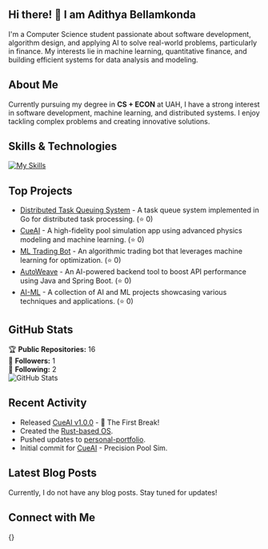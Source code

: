 ## Hi there! 👋 I am Adithya Bellamkonda

I'm a Computer Science student passionate about software development, algorithm design, and applying AI to solve real-world problems, particularly in finance. My interests lie in machine learning, quantitative finance, and building efficient systems for data analysis and modeling.

## About Me

Currently pursuing my degree in **CS + ECON** at UAH, I have a strong interest in software development, machine learning, and distributed systems. I enjoy tackling complex problems and creating innovative solutions.

## Skills & Technologies

[![My Skills](https://skillicons.dev/icons?i=js,html,css,wasm)](https://skillicons.dev)

## Top Projects

- [Distributed Task Queuing System](https://github.com/ab0626/Distributed-Task-Queuing-System) - A task queue system implemented in Go for distributed task processing. (⭐ 0)
- [CueAI](https://github.com/ab0626/CueAI) - A high-fidelity pool simulation app using advanced physics modeling and machine learning. (⭐ 0)
- [ML Trading Bot](https://github.com/ab0626/ML-Trading-Bot) - An algorithmic trading bot that leverages machine learning for optimization. (⭐ 0)
- [AutoWeave](https://github.com/ab0626/AutoWeave) - An AI-powered backend tool to boost API performance using Java and Spring Boot. (⭐ 0)
- [AI-ML](https://github.com/ab0626/AI-ML) - A collection of AI and ML projects showcasing various techniques and applications. (⭐ 0)

## GitHub Stats

🏆 **Public Repositories:** 16  
👥 **Followers:** 1  
👤 **Following:** 2  
![GitHub Stats](https://github-readme-stats.vercel.app/api?username=ab0626&show_icons=true&theme=radical)

## Recent Activity

- Released [CueAI v1.0.0](https://github.com/ab0626/CueAI/releases/tag/v1.0.0) - 🚀 The First Break!  
- Created the [Rust-based OS](https://github.com/ab0626/Rust-based-OS).  
- Pushed updates to [personal-portfolio](https://github.com/ab0626/personal-portfolio).  
- Initial commit for [CueAI](https://github.com/ab0626/CueAI) - Precision Pool Sim.

## Latest Blog Posts

Currently, I do not have any blog posts. Stay tuned for updates!

## Connect with Me

{}
